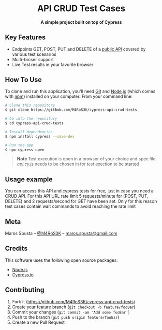 <h1 align="center">
  API CRUD Test Cases
  <br>
</h1>

<h4 align="center">A simple project built on top of Cypress</h4>

## Key Features
* Endpoints GET, POST, PUT and DELETE of a [public API](https://calm-plum-jaguar-tutu.cyclic.app/todos) covered by various test scenarios
* Multi-broser support
* Live Test results in your favorite browser

## How To Use

To clone and run this application, you'll need [Git](https://git-scm.com) and [Node.js](https://nodejs.org/en/download/) (which comes with [npm](http://npmjs.com)) installed on your computer. From your command line:

```bash
# Clone this repository
$ git clone https://github.com/M4RoS3K/cypress-api-crud-tests

# Go into the repository
$ cd cypress-api-crud-tests

# Install dependencies
$ npm install cypress --save-dev

# Run the app
$ npx cypress open
```
> **Note**
> Test execution is open in a browser of your choice and spec file _api.cy.js_ needs to be chosen in for test exection to be started

## Usage example

You can access this API and cypress tests for free, just in case you need a CRUD API.
For this API URL rate limit 5 requests/minute for (POST, PUT, DELETE) and 2 requests/second for GET have been set.
Only for this reason test cases contain wait commands to avoid reaching the rate limit

## Meta

Maros Spusta – [@M4RoS3K](https://github.com/M4RoS3K) – maros.spusta@gmail.com

## Credits

This software uses the following open source packages:

- [Node.js](https://nodejs.org/)
- [Cypress.io](https://www.cypress.io/)

## Contributing

1. Fork it (<https://github.com/M4RoS3K/cypress-api-crud-tests>)
2. Create your feature branch (`git checkout -b feature/fooBar`)
3. Commit your changes (`git commit -am 'Add some fooBar'`)
4. Push to the branch (`git push origin feature/fooBar`)
5. Create a new Pull Request